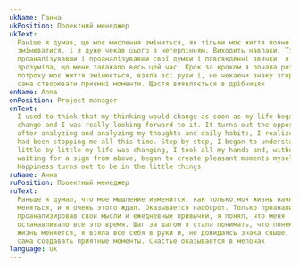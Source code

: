 ```yaml
---
ukName: Ганна
ukPosition: Проектний менеджер
ukText:
  Раніше я думав, що моє мислення зміниться, як тільки моє життя почне
  змінюватися, і я дуже чекав цього з нетерпінням. Виходить навпаки. Тільки
  проаналізувавши і проаналізувавши свої думки і повсякденні звички, я
  зрозуміла, що мене заважало весь цей час. Крок за кроком я почала розуміти, що
  потроху моє життя змінюється, взяла всі руки і, не чекаючи знаку згори, почала
  сама створювати приємні моменти. Щастя виявляється в дрібницях
enName: Anna
enPosition: Project manager
enText:
  I used to think that my thinking would change as soon as my life began to
  change and I was really looking forward to it. It turns out the opposite. Only
  after analyzing and analyzing my thoughts and daily habits, I realized what
  had been stopping me all this time. Step by step, I began to understand that
  little by little my life was changing, I took all my hands and, without
  waiting for a sign from above, began to create pleasant moments myself.
  Happiness turns out to be in the little things
ruName: Анна
ruPosition: Проектный менеджер
ruText:
  Раньше я думал, что мое мышление изменится, как только моя жизнь начнет
  меняться, и я очень этого ждал. Оказывается наоборот. Только проанализировав и
  проанализировав свои мысли и ежедневные привычки, я понял, что меня
  останавливало все это время. Шаг за шагом я стала понимать, что понемногу моя
  жизнь меняется, я взяла все себя в руки и, не дожидаясь знака свыше, стала
  сама создавать приятные моменты. Счастье оказывается в мелочах
language: uk
---
```

